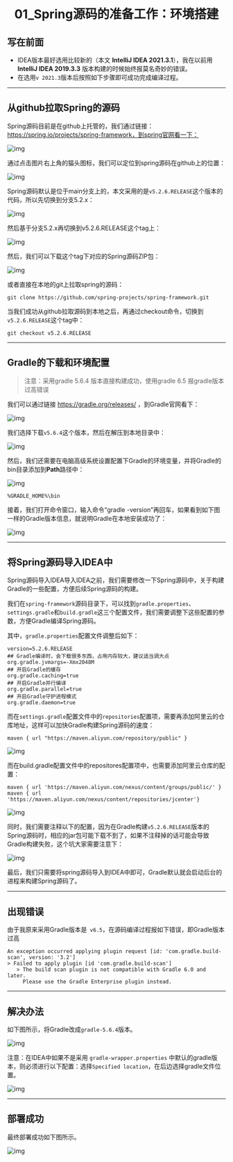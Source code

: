 <h1 align="center">01_Spring源码的准备工作：环境搭建</h1>



## 写在前面

- IDEA版本最好选用比较新的（本文 **IntelliJ IDEA 2021.3.1**），我在以前用 **IntelliJ IDEA 2019.3.3** 版本构建的时候始终报莫名奇妙的错误。
- 在选用`v 2021.3`版本后按照如下步骤即可成功完成编译过程。

---

## 从github拉取Spring的源码

Spring源码目前是在github上托管的，我们通过链接：https://spring.io/projects/spring-framework，到spring官网看一下：

<img src="https://studyimages.oss-cn-beijing.aliyuncs.com/img/Spring/202210201535463.png" alt="img"/>

通过点击图片右上角的猫头图标，我们可以定位到spring源码在github上的位置：

<img src="https://studyimages.oss-cn-beijing.aliyuncs.com/img/Spring/202210201535465.png" alt="img"/>

Spring源码默认是位于main分支上的，本文采用的是`v5.2.6.RELEASE`这个版本的代码，所以先切换到分支5.2.x：

<img src="https://studyimages.oss-cn-beijing.aliyuncs.com/img/Spring/202210201535466.png" alt="img"/>

然后基于分支5.2.x再切换到v5.2.6.RELEASE这个tag上：

<img src="https://studyimages.oss-cn-beijing.aliyuncs.com/img/Spring/202210201535467.png" alt="img"/>

然后，我们可以下载这个tag下对应的Spring源码ZIP包：

<img src="https://studyimages.oss-cn-beijing.aliyuncs.com/img/Spring/202210201535468.png" alt="img"/>

或者直接在本地的git上拉取spring的源码：

```
git clone https://github.com/spring-projects/spring-framework.git
```

当我们成功从github拉取源码到本地之后，再通过checkout命令，切换到`v5.2.6.RELEASE`这个tag中：

```
git checkout v5.2.6.RELEASE
```

---

## Gradle的下载和环境配置

> 注意：采用gradle 5.6.4 版本直接构建成功，使用gradle 6.5 报gradle版本过高错误

我们可以通过链接 https://gradle.org/releases/ ，到Gradle官网看下：

<img src="https://studyimages.oss-cn-beijing.aliyuncs.com/img/Spring/202210201535469.png" alt="img"/>

我们选择下载`v5.6.4`这个版本，然后在解压到本地目录中：

<img src="https://studyimages.oss-cn-beijing.aliyuncs.com/img/Spring/202210201535470.png" alt="img"/>

然后，我们还需要在电脑高级系统设置配置下Gradle的环境变量，并将Gradle的bin目录添加到**Path**路径中：

<img src="https://studyimages.oss-cn-beijing.aliyuncs.com/img/Spring/202210201535471.png" alt="img"/>

```
%GRADLE_HOME%\bin
```

接着，我们打开命令窗口，输入命令“gradle -version”再回车，如果看到如下图一样的Gradle版本信息，就说明Gradle在本地安装成功了：

<img src="https://studyimages.oss-cn-beijing.aliyuncs.com/img/Spring/202210201535472.png" alt="img"/>

---

## 将Spring源码导入IDEA中

Spring源码导入IDEA导入IDEA之前，我们需要修改一下Spring源码中，关于构建Gradle的一些配置，方便后续Spring源码的构建。

我们在`spring-framework`源码目录下，可以找到`gradle.properties`、`settings.gradle`和`build.gradle`这三个配置文件，我们需要调整下这些配置的参数，方便Gradle编译Spring源码。

其中，`gradle.properties`配置文件调整后如下：

```
version=5.2.6.RELEASE
## Gradle编译时，会下载很多东西，占用内存较大，建议适当调大点
org.gradle.jvmargs=-Xmx2048M
## 开启Gradle的缓存
org.gradle.caching=true
## 开启Gradle并行编译
org.gradle.parallel=true
## 开启Gradle守护进程模式
org.gradle.daemon=true
```

而在`settings.gradle`配置文件中的`repositories`配置项，需要再添加阿里云的仓库地址，这样可以加快Gradle构建Spring源码的速度：

```
maven { url "https://maven.aliyun.com/repository/public" }
```

![img](https://studyimages.oss-cn-beijing.aliyuncs.com/img/Spring/202210201535473.png)

而在build.gradle配置文件中的repositores配置项中，也需要添加阿里云仓库的配置：

```
maven { url 'https://maven.aliyun.com/nexus/content/groups/public/' }
maven { url 'https://maven.aliyun.com/nexus/content/repositories/jcenter'}
```

<img src="https://studyimages.oss-cn-beijing.aliyuncs.com/img/Spring/202210201535474.png" alt="img"/>

同时，我们需要注释以下的配置，因为在Gradle构建`v5.2.6.RELEASE`版本的Spring源码时，相应的jar包可能下载不到了，如果不注释掉的话可能会导致Gradle构建失败，这个坑大家需要注意下：

![img](https://studyimages.oss-cn-beijing.aliyuncs.com/img/Spring/202210201535475.png)

最后，我们只需要将spring源码导入到IDEA中即可，Gradle默认就会启动后台的进程来构建Spring源码了。



---

## 出现错误

由于我原来采用Gradle版本是` v6.5`，在源码编译过程报如下错误，即Gradle版本过高

```
An exception occurred applying plugin request [id: 'com.gradle.build-scan', version: '3.2']
> Failed to apply plugin [id 'com.gradle.build-scan']
   > The build scan plugin is not compatible with Gradle 6.0 and later.
     Please use the Gradle Enterprise plugin instead.
```

---

## 解决办法

如下图所示，将Gradle改成`gradle-5.6.4`版本。

<img src="https://studyimages.oss-cn-beijing.aliyuncs.com/img/Spring/202210201535476.png" alt="img"/>

注意：在IDEA中如果不是采用 `gradle-wrapper.properties` 中默认的gradle版本，则必须进行以下配置：选择`Specified location`，在后边选择gradle文件位置。

<img src="https://studyimages.oss-cn-beijing.aliyuncs.com/img/Spring/202210201535477.png" alt="img" />

---

## 部署成功

最终部署成功如下图所示。

<img src="https://studyimages.oss-cn-beijing.aliyuncs.com/img/Spring/202210201535478.png" alt="img" />
